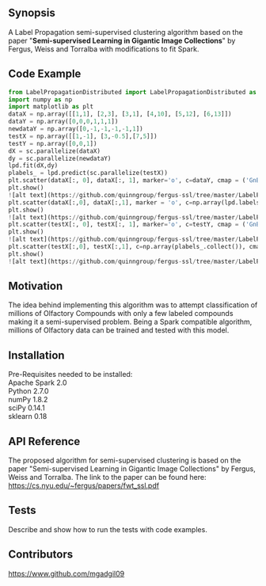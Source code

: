 ## Synopsis

A Label Propagation semi-supervised clustering algorithm based on the paper "**Semi-supervised Learning in Gigantic Image Collections**" by Fergus, Weiss and Torralba with modifications to fit Spark.  

## Code Example

```python
from LabelPropagationDistributed import LabelPropagationDistributed as LPD  
import numpy as np  
import matplotlib as plt
dataX = np.array([[1,1], [2,3], [3,1], [4,10], [5,12], [6,13]])
dataY = np.array([0,0,0,1,1,1])
newdataY = np.array([0,-1,-1,-1,-1,1])
testX = np.array([[1,-1], [3,-0.5],[7,5]])
testY = np.array([0,0,1])
dX = sc.parallelize(dataX)
dy = sc.parallelize(newdataY)
lpd.fit(dX,dy)
plabels_ = lpd.predict(sc.parallelize(testX))
plt.scatter(dataX[:, 0], dataX[:, 1], marker='o', c=dataY, cmap = ('GnBu'))
plt.show()
![alt text](https://github.com/quinngroup/fergus-ssl/tree/master/LabelPropagationDistributed/images/trainGT.png "Training Dataset GroundTruth")
plt.scatter(dataX[:,0], dataX[:,1], marker = 'o', c=np.array(lpd.labels_.collect()), cmap = (('GnBu')))
plt.show()
![alt text](https://github.com/quinngroup/fergus-ssl/tree/master/LabelPropagationDistributed/images/trainPredicted.png "Training Dataset Predicted Labels")
plt.scatter(testX[:, 0], testX[:, 1], marker='o', c=testY, cmap = ('GnBu'))
plt.show()
![alt text](https://github.com/quinngroup/fergus-ssl/tree/master/LabelPropagationDistributed/images/testGT.png "Training Dataset GroundTruth")
plt.scatter(testX[:,0], testX[:,1], c=np.array(plabels_.collect()), cmap = (('GnBu')))
plt.show()
![alt text](https://github.com/quinngroup/fergus-ssl/tree/master/LabelPropagationDistributed/images/testPredicted.png "Test Dataset Predicted Labels")
```
## Motivation

The idea behind implementing this algorithm was to attempt classification of millions of Olfactory Compounds with only a few labeled compounds making it a semi-supervised problem.
Being a Spark compatible algorithm, millions of Olfactory data can be trained and tested with this model.  

## Installation

Pre-Requisites needed to be installed:  
Apache Spark 2.0  
Python 2.7.0  
numPy 1.8.2  
sciPy 0.14.1  
sklearn 0.18  


## API Reference

The proposed algorithm for semi-supervised clustering is based on the paper "Semi-supervised Learning in Gigantic Image Collections" by Fergus, Weiss and Torralba.
The link to the paper can be found here: https://cs.nyu.edu/~fergus/papers/fwt_ssl.pdf  

## Tests

Describe and show how to run the tests with code examples.  

## Contributors

https://www.github.com/mgadgil09  
